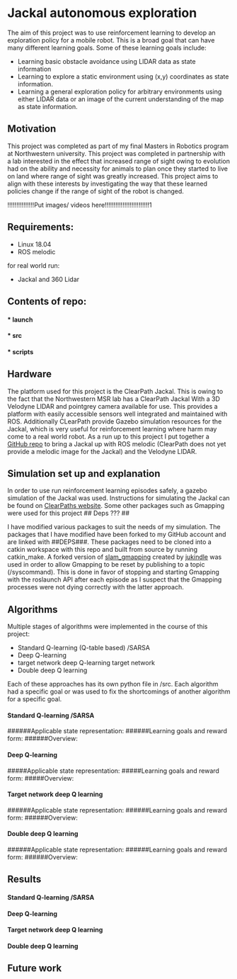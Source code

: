 # Jackal autonomous exploration
The aim of this project was to use reinforcement learning to develop an exploration policy for a mobile robot. This is a broad goal that can have many different learning goals. Some of these learning goals include:
* Learning basic obstacle avoidance using LIDAR data as state information
* Learning to explore a static environment using (x,y) coordinates as state information.
* Learning a general exploration policy for arbitrary environments using either LIDAR data or an image of the current understanding of the map as state information.

## Motivation
This project was completed as part of my final Masters in Robotics program at Northwestern university. This project was completed in partnership with a lab interested in the effect that increased range of sight owing to evolution had on the ability and necessity for animals to plan once they started to live on land where range of sight was greatly increased. This project aims to align with these interests by investigating the way that these learned policies change if the range of sight of the robot is changed.

!!!!!!!!!!!!!!!Put images/ videos here!!!!!!!!!!!!!!!!!!!!!!!!!1

## Requirements:

* Linux 18.04
* ROS melodic

for real world run:

* Jackal and 360 Lidar

## Contents of repo:
#### * launch
#### * src
#### * scripts


## Hardware
The platform used for this project is the ClearPath Jackal. This is owing to the fact that the Northwestern MSR lab has a ClearPath Jackal With a 3D Velodyne LIDAR and pointgrey camera available for use. This provides a platform with easily accessible sensors well integrated and maintained with ROS. Additionally CLearPath provide Gazebo simulation resources for the Jackal, which is very useful for reinforcement learning where harm may come to a real world robot. As a run up to this project I put together a [GitHub repo](https://github.com/robo-jordo/jackal_melodic_bringup) to bring a Jackal up with ROS melodic (ClearPath does not yet provide a melodic image for the Jackal) and the Velodyne LIDAR.


## Simulation set up and explanation

In order to use run reinforcement learning episodes safely, a gazebo simulation of the Jackal was used. Instructions for simulating the Jackal can be found on [ClearPaths website](https://www.clearpathrobotics.com/assets/guides/jackal/simulation.html). Some other packages such as Gmapping were used for this project ## Deps ??? ##

I have modified various packages to suit the needs of my simulation.
The packages that I have modified have been forked to my GitHub account and are linked with ##DEPS###. These packages need to be cloned into a catkin workspace with this repo and built from source by running catkin_make.
A forked version of [slam_gmapping](https://github.com/jukindle/slam_gmapping) created by [jukindle](https://github.com/jukindle) was used in order to allow Gmapping to be reset by publishing to a topic (/syscommand). This is done in favor of stopping and starting Gmapping with the roslaunch API after each episode as I suspect that the Gmapping processes were not dying correctly with the latter approach.

## Algorithms
Multiple stages of algorithms were implemented in the course of this project:
* Standard Q-learning (Q-table based) /SARSA
* Deep Q-learning
* target network deep Q-learning target network
* Double deep Q learning

Each of these approaches has its own python file in /src.
Each algorithm had a specific goal or was used to fix the shortcomings of another algorithm for a specific goal.

#### Standard Q-learning /SARSA
######Applicable state representation:
######Learning goals and reward form:
######Overview:

#### Deep Q-learning
#####Applicable state representation:
#####Learning goals and reward form:
#####Overview:

#### Target network deep Q learning
######Applicable state representation:
######Learning goals and reward form:
######Overview:

#### Double deep Q learning
######Applicable state representation:
######Learning goals and reward form:
######Overview:


## Results
#### Standard Q-learning /SARSA

#### Deep Q-learning

#### Target network deep Q learning

#### Double deep Q learning


## Future work
